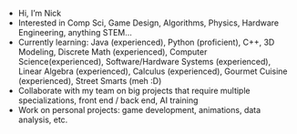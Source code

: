 - Hi, I’m Nick
- Interested in Comp Sci, Game Design, Algorithms, Physics, Hardware Engineering, anything STEM...
- Currently learning: Java (experienced), Python (proficient), C++, 3D Modeling, Discrete Math (experienced), Computer Science(experienced), Software/Hardware Systems (experienced), Linear Algebra (experienced), Calculus (experienced), Gourmet Cuisine (experienced), Street Smarts (meh :D)
- Collaborate with my team on big projects that require multiple specializations, front end / back end, AI training
- Work on personal projects: game development, animations, data analysis, etc.

